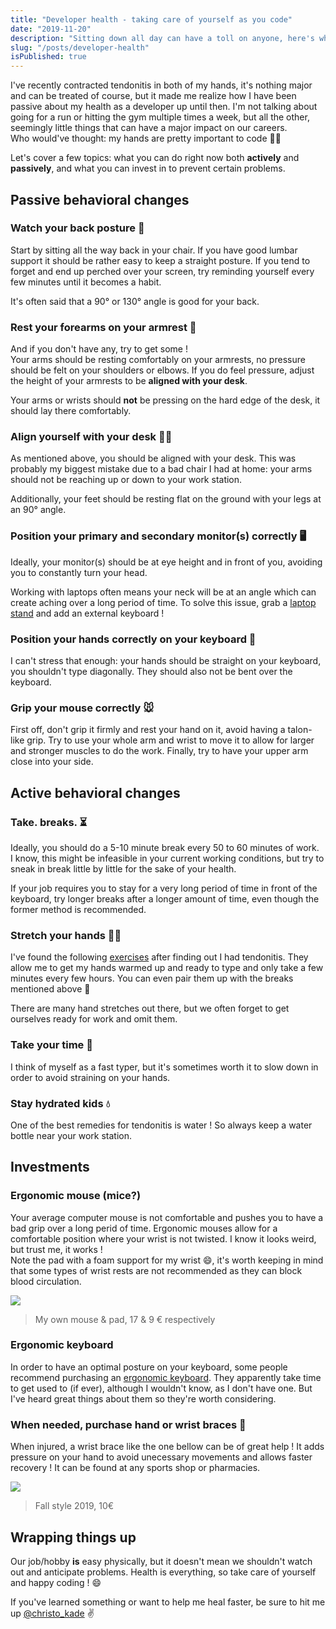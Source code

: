 ```yaml
---
title: "Developer health - taking care of yourself as you code"
date: "2019-11-20"
description: "Sitting down all day can have a toll on anyone, here's what you should keep in mind."
slug: "/posts/developer-health"
isPublished: true
---
```


I've recently contracted tendonitis in both of my hands, it's nothing major and can be treated of course, but it made me realize how I have been passive about my health as a developer up until then. I'm not talking about going for a run or hitting the gym multiple times a week, but all the other, seemingly little things that can have a major impact on our careers.  
Who would've thought: my hands are pretty important to code 🤦‍♂️

Let's cover a few topics: what you can do right now both **actively** and **passively**, and what you can invest in to prevent certain problems.

## Passive behavioral changes

### Watch your back posture 📏

Start by sitting all the way back in your chair. If you have good lumbar support it should be rather easy to keep a straight posture. If you tend to forget and end up perched over your screen, try reminding yourself every few minutes until it becomes a habit.

It's often said that a 90° or 130° angle is good for your back.

### Rest your forearms on your armrest 💪

And if you don't have any, try to get some !  
Your arms should be resting comfortably on your armrests, no pressure should be felt on your shoulders or elbows. If you do feel pressure, adjust the height of your armrests to be **aligned with your desk**.

Your arms or wrists should **not** be pressing on the hard edge of the desk, it should lay there comfortably.

### Align yourself with your desk 👨‍💻

As mentioned above, you should be aligned with your desk. This was probably my biggest mistake due to a bad chair I had at home: your arms should not be reaching up or down to your work station.

Additionally, your feet should be resting flat on the ground with your legs at an 90° angle.

### Position your primary and secondary monitor(s) correctly 🖥

Ideally, your monitor(s) should be at eye height and in front of you, avoiding you to constantly turn your head.

Working with laptops often means your neck will be at an angle which can create aching over a long period of time. To solve this issue, grab a [laptop stand](https://www.amazon.com/Best-Sellers-Computers-Accessories-Laptop-Stands/zgbs/pc/3015409011) and add an external keyboard !

### Position your hands correctly on your keyboard 🤚

I can't stress that enough: your hands should be straight on your keyboard, you shouldn't type diagonally. They should also not be bent over the keyboard.

### Grip your mouse correctly 🐭

First off, don't grip it firmly and rest your hand on it, avoid having a talon-like grip. Try to use your whole arm and wrist to move it to allow for larger and stronger muscles to do the work. Finally, try to have your upper arm close into your side.

## Active behavioral changes

### Take. breaks. ⏳

Ideally, you should do a 5-10 minute break every 50 to 60 minutes of work.  
I know, this might be infeasible in your current working conditions, but try to sneak in break little by little for the sake of your health.

If your job requires you to stay for a very long period of time in front of the keyboard, try longer breaks after a longer amount of time, even though the former method is recommended.

### Stretch your hands 🙆‍♂️

I've found the following [exercises](https://www.summitmedicalgroup.com/library/adult_health/sma_wrist_tendonitis_exercises/) after finding out I had tendonitis. They allow me to get my hands warmed up and ready to type and only take a few minutes every few hours. You can even pair them up with the breaks mentioned above 🤯

There are many hand stretches out there, but we often forget to get ourselves ready for work and omit them.

### Take your time 🐌

I think of myself as a fast typer, but it's sometimes worth it to slow down in order to avoid straining on your hands.

### Stay hydrated kids 💧

One of the best remedies for tendonitis is water ! So always keep a water bottle near your work station.

## Investments

### Ergonomic mouse (mice?)

Your average computer mouse is not comfortable and pushes you to have a bad grip over a long perid of time. Ergonomic mouses allow for a comfortable position where your wrist is not twisted. I know it looks weird, but trust me, it works !  
Note the pad with a foam support for my wrist 😄, it's worth keeping in mind that some types of wrist rests are not recommended as they can block blood circulation.

![](https://thepracticaldev.s3.amazonaws.com/i/6nrtvw2t7n9ypb65dg0d.jpg)

> My own mouse & pad, 17 & 9 € respectively

### Ergonomic keyboard

In order to have an optimal posture on your keyboard, some people recommend purchasing an [ergonomic keyboard](https://www.google.com/search?q=ergonomic+keyboard&sxsrf=ACYBGNQsGkahPT8-u5JGU7Hg3r9cVRu-YA:1573632911910&source=lnms&tbm=isch&sa=X&ved=0ahUKEwjaoOK13-blAhVUQxUIHVc8Dw8Q_AUIEigB&biw=1680&bih=829). They apparently take time to get used to (if ever), although I wouldn't know, as I don't have one. But I've heard great things about them so they're worth considering.

### When needed, purchase hand or wrist braces 🤲

When injured, a wrist brace like the one bellow can be of great help ! It adds pressure on your hand to avoid unecessary movements and allows faster recovery ! It can be found at any sports shop or pharmacies.

![](https://thepracticaldev.s3.amazonaws.com/i/clmw7hx74fxwg03npzyx.jpg)

> Fall style 2019, 10€

## Wrapping things up

Our job/hobby **is** easy physically, but it doesn't mean we shouldn't watch out and anticipate problems. Health is everything, so take care of yourself and happy coding ! 😄

If you've learned something or want to help me heal faster, be sure to hit me up [@christo_kade](https://twitter.com/christo_kade) ✌️
